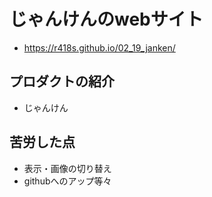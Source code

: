 # じゃんけんのwebサイト
- https://r418s.github.io/02_19_janken/
## プロダクトの紹介
- じゃんけん
## 苦労した点
- 表示・画像の切り替え
- githubへのアップ等々
